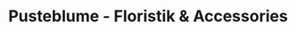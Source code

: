 ---
title: "Pusteblume - Floristik & Accessories"
url: /bremm/pusteblume-floristik-und-accessories/
shop: Blumen
---